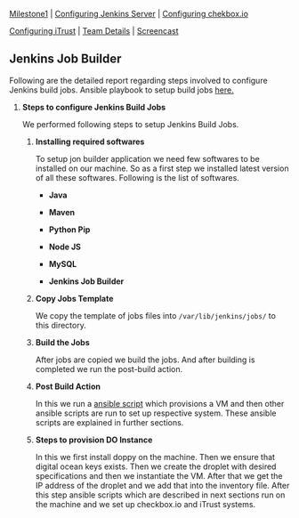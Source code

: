[Milestone1](README.md) | [Configuring Jenkins Server](Jenkins.md) | [Configuring chekbox.io](Checkbox.md)

[Configuring iTrust](ITrust.md) | [Team Details](Team.md) | [Screencast](Screencast.md)

Jenkins Job Builder
----------------------------------

Following are the detailed report regarding steps involved to configure Jenkins build jobs. Ansible playbook to setup build jobs [here.](/JenkinsSetup/setupJenkins.yml)

1. **Steps to configure Jenkins Build Jobs**
	
	We performed following steps to setup Jenkins Build Jobs.
	
	1. **Installing required softwares**
		
		To setup jon builder application we need few softwares to be installed on our machine. So as a first step we installed latest version of all these softwares. Following is the list of softwares.
		
		- **Java**
		
		- **Maven**
		
		- **Python Pip**
		
		- **Node JS**
		
		- **MySQL**
		
		- **Jenkins Job Builder**
	
	2. **Copy Jobs Template**
	
		We copy the template of jobs files into `/var/lib/jenkins/jobs/` to this directory.
	
	3. **Build the Jobs**
	
		After jobs are copied we build the jobs. And after building is completed we run the post-build action.
		
	4. **Post Build Action**
	
		In this we run a [ansible script](post-action-playbook.yml) which provisions a VM and then other ansible scripts are run to set up respective system. These ansible scripts are explained in further sections. 
		
	5. **Steps to provision DO Instance**
		
		In this we first install doppy on the machine. Then we ensure that digital ocean keys exists. Then we create the droplet with desired specifications and then we instantiate the VM. After that we get the IP address of the droplet and we add that into the inventory file. After this step ansible scripts which are described in next sections run on the machine and we set up checkbox.io and iTrust systems.